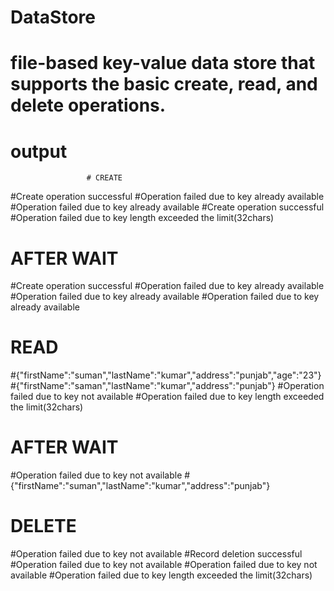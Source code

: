 # DataStore
# file-based key-value data store that supports the basic create, read, and delete operations.


# output

                     # CREATE 
#Create operation successful
#Operation failed due to key already available
#Operation failed due to key already available
#Create operation successful
#Operation failed due to key length exceeded the limit(32chars)
 #                  AFTER WAIT
#Create operation successful
#Operation failed due to key already available
#Operation failed due to key already available
#Operation failed due to key already available
 #                      READ
#{"firstName":"suman","lastName":"kumar","address":"punjab","age":"23"}
#{"firstName":"saman","lastName":"kumar","address":"punjab"}
#Operation failed due to key not available
#Operation failed due to key length exceeded the limit(32chars)
 #                    AFTER WAIT
#Operation failed due to key not available
#{"firstName":"suman","lastName":"kumar","address":"punjab"}
 #                      DELETE
#Operation failed due to key not available
#Record deletion successful
#Operation failed due to key not available
#Operation failed due to key not available
#Operation failed due to key length exceeded the limit(32chars)
